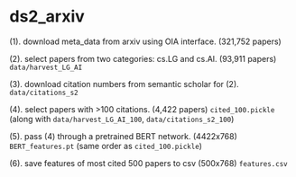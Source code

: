 # ds2_arxiv

(1). download meta_data from arxiv using OIA interface. (321,752 papers)

(2). select papers from two categories: cs.LG and cs.AI. (93,911 papers) `data/harvest_LG_AI`

(3). download citation numbers from semantic scholar for (2). `data/citations_s2`

(4). select papers with >100 citations. (4,422 papers) `cited_100.pickle` (along with `data/harvest_LG_AI_100`, `data/citations_s2_100`)

(5). pass (4) through a pretrained BERT network. (4422x768) `BERT_features.pt` (same order as `cited_100.pickle`)

(6). save features of most cited 500 papers to csv  (500x768) `features.csv`

